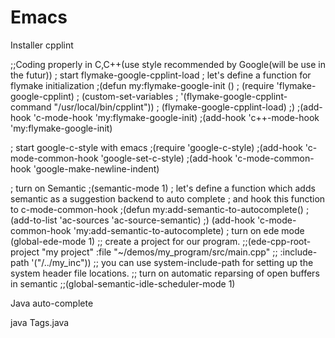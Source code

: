 # Emacs

Installer cpplint

;;Coding properly in C,C++(use style recommended by Google(will be use in the futur))
; start flymake-google-cpplint-load
; let's define a function for flymake initialization
;(defun my:flymake-google-init () 
;  (require 'flymake-google-cpplint)
;  (custom-set-variables
;   '(flymake-google-cpplint-command "/usr/local/bin/cpplint"))
;  (flymake-google-cpplint-load)
;)
;(add-hook 'c-mode-hook 'my:flymake-google-init)
;(add-hook 'c++-mode-hook 'my:flymake-google-init)

; start google-c-style with emacs
;(require 'google-c-style)
;(add-hook 'c-mode-common-hook 'google-set-c-style)
;(add-hook 'c-mode-common-hook 'google-make-newline-indent)

; turn on Semantic
;(semantic-mode 1)
; let's define a function which adds semantic as a suggestion backend to auto complete
; and hook this function to c-mode-common-hook
;(defun my:add-semantic-to-autocomplete() 
;  (add-to-list 'ac-sources 'ac-source-semantic)
;)
(add-hook 'c-mode-common-hook 'my:add-semantic-to-autocomplete)
; turn on ede mode 
(global-ede-mode 1)
;; create a project for our program.
;;(ede-cpp-root-project "my project" :file "~/demos/my_program/src/main.cpp"
;;		      :include-path '("/../my_inc"))
;; you can use system-include-path for setting up the system header file locations.
;; turn on automatic reparsing of open buffers in semantic
;;(global-semantic-idle-scheduler-mode 1)



Java auto-complete

java Tags.java
